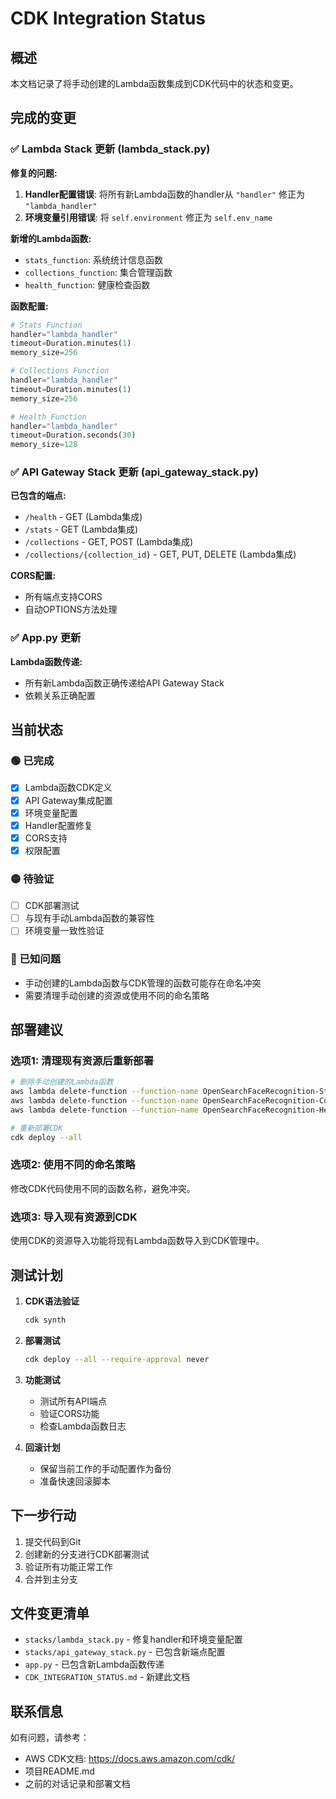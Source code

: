 # CDK Integration Status

## 概述
本文档记录了将手动创建的Lambda函数集成到CDK代码中的状态和变更。

## 完成的变更

### ✅ Lambda Stack 更新 (lambda_stack.py)

**修复的问题:**
1. **Handler配置错误**: 将所有新Lambda函数的handler从 `"handler"` 修正为 `"lambda_handler"`
2. **环境变量引用错误**: 将 `self.environment` 修正为 `self.env_name`

**新增的Lambda函数:**
- `stats_function`: 系统统计信息函数
- `collections_function`: 集合管理函数  
- `health_function`: 健康检查函数

**函数配置:**
```python
# Stats Function
handler="lambda_handler"
timeout=Duration.minutes(1)
memory_size=256

# Collections Function  
handler="lambda_handler"
timeout=Duration.minutes(1)
memory_size=256

# Health Function
handler="lambda_handler" 
timeout=Duration.seconds(30)
memory_size=128
```

### ✅ API Gateway Stack 更新 (api_gateway_stack.py)

**已包含的端点:**
- `/health` - GET (Lambda集成)
- `/stats` - GET (Lambda集成)  
- `/collections` - GET, POST (Lambda集成)
- `/collections/{collection_id}` - GET, PUT, DELETE (Lambda集成)

**CORS配置:**
- 所有端点支持CORS
- 自动OPTIONS方法处理

### ✅ App.py 更新

**Lambda函数传递:**
- 所有新Lambda函数正确传递给API Gateway Stack
- 依赖关系正确配置

## 当前状态

### 🟢 已完成
- [x] Lambda函数CDK定义
- [x] API Gateway集成配置
- [x] 环境变量配置
- [x] Handler配置修复
- [x] CORS支持
- [x] 权限配置

### 🟡 待验证
- [ ] CDK部署测试
- [ ] 与现有手动Lambda函数的兼容性
- [ ] 环境变量一致性验证

### 🔴 已知问题
- 手动创建的Lambda函数与CDK管理的函数可能存在命名冲突
- 需要清理手动创建的资源或使用不同的命名策略

## 部署建议

### 选项1: 清理现有资源后重新部署
```bash
# 删除手动创建的Lambda函数
aws lambda delete-function --function-name OpenSearchFaceRecognition-StatsFunction
aws lambda delete-function --function-name OpenSearchFaceRecognition-CollectionsFunction  
aws lambda delete-function --function-name OpenSearchFaceRecognition-HealthFunction

# 重新部署CDK
cdk deploy --all
```

### 选项2: 使用不同的命名策略
修改CDK代码使用不同的函数名称，避免冲突。

### 选项3: 导入现有资源到CDK
使用CDK的资源导入功能将现有Lambda函数导入到CDK管理中。

## 测试计划

1. **CDK语法验证**
   ```bash
   cdk synth
   ```

2. **部署测试**
   ```bash
   cdk deploy --all --require-approval never
   ```

3. **功能测试**
   - 测试所有API端点
   - 验证CORS功能
   - 检查Lambda函数日志

4. **回滚计划**
   - 保留当前工作的手动配置作为备份
   - 准备快速回滚脚本

## 下一步行动

1. 提交代码到Git
2. 创建新的分支进行CDK部署测试
3. 验证所有功能正常工作
4. 合并到主分支

## 文件变更清单

- `stacks/lambda_stack.py` - 修复handler和环境变量配置
- `stacks/api_gateway_stack.py` - 已包含新端点配置
- `app.py` - 已包含新Lambda函数传递
- `CDK_INTEGRATION_STATUS.md` - 新建此文档

## 联系信息

如有问题，请参考：
- AWS CDK文档: https://docs.aws.amazon.com/cdk/
- 项目README.md
- 之前的对话记录和部署文档
